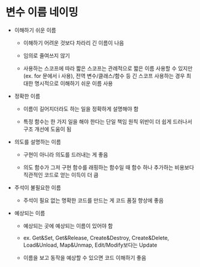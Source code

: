 # 변수 이름 네이밍

- 이해하기 쉬운 이름

    - 이해하기 어려운 것보다 차라리 긴 이름이 나음

    - 임의로 줄여쓰지 않기

    - 사용하는 스코프에 따라 짧은 스코프는 관례적으로 짧은 이름 사용할 수 있지만(ex. for 문에서 i 사용), 전역 변수/클래스/함수 등 긴 스코프 사용하는 경우 최대한 명시적으로 이해하기 쉬운 이름 사용

- 정확한 이름
    
    - 이름이 길어지더라도 하는 일을 정확하게 설명해야 함

    - 특정 함수는 한 가지 일을 해야 한다는 단일 책임 원칙 위반이 더 쉽게 드러나서 구조 개선에 도움이 됨

- 의도를 설명하는 이름

    - 구현이 아니라 의도를 드러내는 게 좋음

    - 의도 함수가 그저 구현 함수를 래핑하는 함수일 때 함수 하나 추가하는 비용보다 직관적인 코드로 얻는 이득이 더 큼

- 주석이 불필요한 이름

    - 주석이 필요 없는 명확한 코드를 만드는 게 코드 품질 향상에 좋음

- 예상되는 이름

    - 예상되는 곳에 예상되는 이름이 있어야 함

    - ex. Get&Set, Get&Release, Create&Destroy, Create&Delete, Load&Unload, Map&Unmap, Edit/Modify보다는 Update

    - 이름을 보고 동작을 예상할 수 있으면 코드 이해하기 좋음